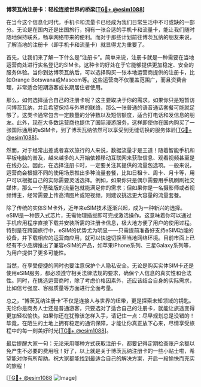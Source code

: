 **博茨瓦纳注册卡：轻松连接世界的桥梁[[TG💪+ @esim1088](https://t.me/s/esim1088)]**

在当今这个信息化时代，手机卡和流量卡已经成为我们日常生活中不可或缺的一部分。无论是在国内还是出国旅行，拥有一张合适的手机卡和流量卡，能让我们随时随地保持联系，畅享网络带来的便利。而对于那些计划前往博茨瓦纳的朋友来说，了解当地的注册卡（即手机卡和流量卡）就显得尤为重要了。

首先，让我们来了解一下什么是“注册卡”。简单来说，注册卡就是一种需要在当地运营商处进行实名登记的SIM卡。这种卡的好处在于它能够提供更加稳定、安全的服务体验。当你到达博茨瓦纳后，可以选择购买一张本地运营商提供的注册卡，比如Orange Botswana或Mascom等。这些运营商不仅覆盖范围广，而且资费合理，非常适合短期游客或长期居住者使用。

那么，如何选择适合自己的注册卡呢？这主要取决于你的需求。如果你只是短暂访问博茨瓦纳，并且希望保持与外界的联络，那么一张普通的语音通话套餐可能就足够了。这类卡通常包含一定数量的分钟数以及短信额度，适合打电话和发信息的朋友。此外，现在大多数运营商也提供了国际漫游服务，这样即使你在国内购买了一张国际通用的eSIM卡，到了博茨瓦纳依然可以享受到无缝切换的服务体验[[TG💪+ @esim1088](https://t.me/s/esim1088)]。

然而，对于经常出差或者喜欢旅行的人来说，数据流量才是王道！随着智能手机和平板电脑的普及，越来越多的人开始依赖移动互联网来获取信息、观看视频甚至是在线办公。因此，在选择注册卡时，一定要关注其提供的流量包选项。一般来说，运营商会根据不同的使用场景推出多种流量套餐，比如日租卡、周卡、月卡等，用户可以根据自己的实际需要灵活选择。例如，如果你只是偶尔需要用手机刷刷社交媒体，那么一个基础版的流量包就能满足你的需求；但如果你是一名摄影师或者视频博主，经常需要上传高清图片或短视频，则建议挑选更大容量的流量套餐。

除了传统的实体SIM卡外，近年来eSIM技术逐渐兴起，成为一种新兴的选择。eSIM是一种嵌入式芯片，无需物理插拔即可完成激活操作。这意味着你可以通过手机应用程序直接下载并安装所需的注册卡信息，极大地方便了用户的使用过程。特别是在跨国旅行中，eSIM的优势尤为明显——只需提前准备好支持eSIM功能的设备，并下载相应的运营商应用，就可以快速切换至当地网络环境。目前市面上已经有不少品牌推出了兼容eSIM的产品，如苹果iPhone系列、三星Galaxy系列等，为用户提供了更多可能性。

当然，在享受便捷的同时也要注意保护个人隐私安全。无论是购买实体SIM卡还是使用eSIM服务，都必须遵守相关法律法规的要求，确保个人信息的真实性和合法性。同时，在挑选运营商时，除了考虑价格因素外，还应该结合自身的实际需求，比如信号强度、客服质量等方面进行全面考量。

总之，“博茨瓦纳注册卡”不仅是连接人与世界的纽带，更是探索未知领域的钥匙。无论你是商务人士还是普通游客，只要选对了适合自己的注册卡，就能让旅途变得更加轻松愉快。如果你还在犹豫该怎样入手，请记住一点：尽早规划总是没错的！毕竟，在陌生的土地上拥有稳定的通讯保障，才能让你真正放下心来，尽情享受旅程中的每一刻美好时光[[TG💪+ @esim1088](https://t.me/s/esim1088)]。

最后提醒大家一句：无论采用哪种方式获取注册卡，都要记得定期检查账户余额以免产生不必要的费用哦！好了，以上就是关于博茨瓦纳注册卡的一些小贴士啦，希望能对你有所帮助。祝大家都能找到最适合自己的解决方案，开启一段愉快而充实的旅程！

[[TG💪+ @esim1088](https://t.me/s/esim1088) ![Image](https://i.postimg.cc/4NQfJmqS/Snipaste-2025-05-13-00-14-12.png)]